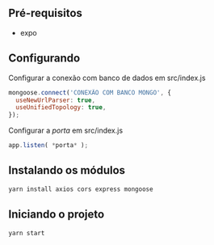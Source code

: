 ## Pré-requisitos

* expo

## Configurando

Configurar a conexão com banco de dados em src/index.js

```js
mongoose.connect('CONEXÃO COM BANCO MONGO', {
  useNewUrlParser: true,
  useUnifiedTopology: true, 
});
```

Configurar a *porta* em src/index.js

```js
app.listen( *porta* );
```

## Instalando os módulos

```sh
yarn install axios cors express mongoose
```

## Iniciando o projeto

```sh
yarn start
```
